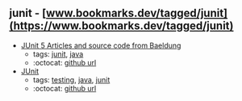 junit - [www.bookmarks.dev/tagged/junit](https://www.bookmarks.dev/tagged/junit)
---
* [JUnit 5 Articles and source code from Baeldung](https://github.com/eugenp/tutorials/tree/master/testing-modules/junit-5)
    * tags: [junit](../tagged/junit.md), [java](../tagged/java.md)
    * :octocat: [github url](https://github.com/eugenp/tutorials/tree/master/testing-modules/junit-5)
* [JUnit](http://junit.org/)
    * tags: [testing](../tagged/testing.md), [java](../tagged/java.md), [junit](../tagged/junit.md)
    * :octocat: [github url](https://github.com/junit-team/junit4)
